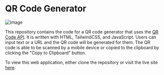 # QR Code Generator

![image](https://github.com/tmatth11/qr-code-generator/assets/141206635/a0ebdf76-b0b2-4c52-adb6-c4f2e22f3c47)

This repository contains the code for a QR code generator that uses the <a href="https://goqr.me/api/" target="_blank">QR Code API</a>. It is written with HTML, TailwindCSS, and JavaScript. Users can input text or a URL and the QR code will be generated for them. The QR code is able to be scanned by a mobile device or copied to the clipboard by clicking the "Copy to Clipboard" button. 

To view this web application, either clone the repository or visit the live site <a href="https://qr-code-generator-n2nr.onrender.com/" target="_blank">here</a>.
